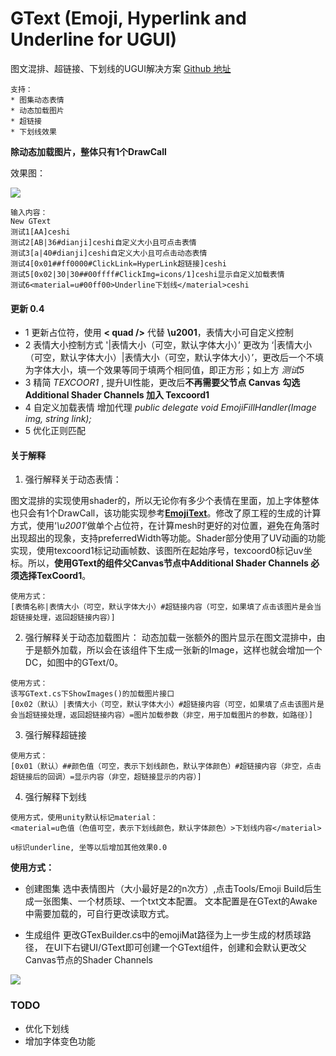 # GText (Emoji, Hyperlink and Underline for UGUI)
图文混排、超链接、下划线的UGUI解决方案
[Github 地址](https://github.com/garsonlab/GText)

    支持：
    * 图集动态表情
    * 动态加载图片
    * 超链接
    * 下划线效果
    
**除动态加载图片，整体只有1个DrawCall**

效果图：

![](https://github.com/garsonlab/GText/raw/master/Screenshot1.gif)

```
输入内容：
New GText
测试1[AA]ceshi
测试2[AB|36#dianji]ceshi自定义大小且可点击表情
测试3[a|40#dianji]ceshi自定义大小且可点击动态表情
测试4[0x01##ff0000#ClickLink=HyperLink超链接]ceshi
测试5[0x02|30|30##00ffff#ClickImg=icons/1]ceshi显示自定义加载表情
测试6<material=u#00ff00>Underline下划线</material>ceshi
```

#### 更新 0.4
* 1 更新占位符，使用 **< quad />** 代替 **\u2001**，表情大小可自定义控制
* 2 表情大小控制方式 '|表情大小（可空，默认字体大小）’ 更改为 ‘|表情大小（可空，默认字体大小）|表情大小（可空，默认字体大小）’，更改后一个不填为字体大小，填一个效果等同于填两个相同值，即正方形；如上方 *测试5*
* 3 精简 *TEXCOOR1* , 提升UI性能，更改后**不再需要父节点 Canvas 勾选 Additional Shader Channels 加入 Texcoord1**
* 4 自定义加载表情 增加代理 *public delegate void EmojiFillHandler(Image img, string link);*
* 5 优化正则匹配



#### 关于解释

1. 强行解释关于动态表情：

图文混排的实现使用shader的，所以无论你有多少个表情在里面，加上字体整体也只会有1个DrawCall，该功能实现参考[**EmojiText**](https://github.com/zouchunyi/EmojiText)。修改了原工程的生成的计算方式，使用‘*\u2001*’做单个占位符，在计算mesh时更好的对位置，避免在角落时出现超出的现象，支持preferredWidth等功能。Shader部分使用了UV动画的功能实现，使用texcoord1标记动画帧数、该图所在起始序号，texcoord0标记uv坐标。所以，**使用GText的组件父Canvas节点中Additional Shader Channels 必须选择TexCoord1**。

```
使用方式：
[表情名称|表情大小（可空，默认字体大小）#超链接内容（可空，如果填了点击该图片是会当超链接处理，返回超链接内容）]
```

2. 强行解释关于动态加载图片：
动态加载一张额外的图片显示在图文混排中，由于是额外加载，所以会在该组件下生成一张新的Image，这样也就会增加一个DC，如图中的GText/0。
```
使用方式：
该写GText.cs下ShowImages()的加载图片接口
[0x02（默认）|表情大小（可空，默认字体大小）#超链接内容（可空，如果填了点击该图片是会当超链接处理，返回超链接内容）=图片加载参数（非空，用于加载图片的参数，如路径）]
```

3. 强行解释超链接

```
使用方式：
[0x01（默认）##颜色值（可空，表示下划线颜色，默认字体颜色）#超链接内容（非空，点击超链接后的回调）=显示内容（非空，超链接显示的内容）]
```

4. 强行解释下划线

```
使用方式，使用unity默认标记material：
<material=u色值（色值可空，表示下划线颜色，默认字体颜色）>下划线内容</material>

u标识underline, 坐等以后增加其他效果0.0
```




**使用方式：**

* 创建图集
选中表情图片（大小最好是2的n次方）,点击Tools/Emoji Build后生成一张图集、一个材质球、一个txt文本配置。
文本配置是在GText的Awake中需要加载的，可自行更改读取方式。

* 生成组件
更改GTexBuilder.cs中的emojiMat路径为上一步生成的材质球路径，
在UI下右键UI/GText即可创建一个GText组件，创建和会默认更改父Canvas节点的Shader Channels

![](https://github.com/garsonlab/GText/raw/master/Screenshot2.png)


### TODO
* 优化下划线
* 增加字体变色功能